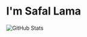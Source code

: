 
# I'm **Safal Lama**
![GitHub Stats](https://github-readme-stats.vercel.app/api?username=Happilli&show_icons=true&theme=midnight-purple)
